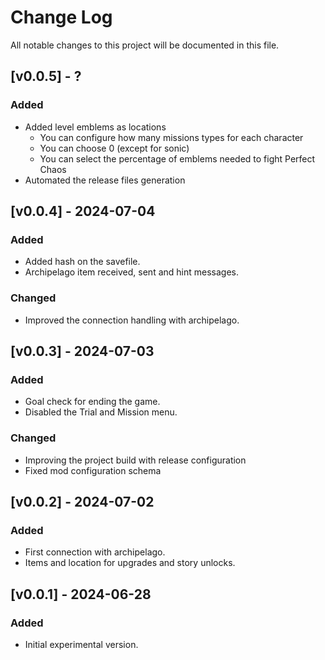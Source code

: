 # Change Log

All notable changes to this project will be documented in this file.

## [v0.0.5] - ?

### Added

- Added level emblems as locations
    - You can configure how many missions types for each character
    - You can choose 0 (except for sonic)
    - You can select the percentage of emblems needed to fight Perfect Chaos
- Automated the release files generation

## [v0.0.4] - 2024-07-04

### Added

- Added hash on the savefile.
- Archipelago item received, sent and hint messages.

### Changed

- Improved the connection handling with archipelago.

## [v0.0.3] - 2024-07-03

### Added

- Goal check for ending the game.
- Disabled the Trial and Mission menu.

### Changed

- Improving the project build with release configuration
- Fixed mod configuration schema

## [v0.0.2] - 2024-07-02

### Added

- First connection with archipelago.
- Items and location for upgrades and story unlocks.

## [v0.0.1] - 2024-06-28

### Added

- Initial experimental version.



